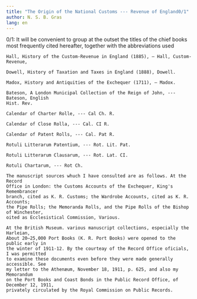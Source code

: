 ```yaml
---
title: "The Origin of the National Customs --- Revenue of England0/1"
author: N. S. B. Gras
lang: en
---
```


0/1: It will be convenient to group at the outset the titles of the chief books most
frequently cited hereafter, together with the abbreviations used

    Hall, History of the Custom-Revenue in England (1885), — Hall, Custom-Revenue,
    
    Dowell, History of Taxation and Taxes in England (1888), Dowell.
    
    Madox, History and Antiquities of the Exchequer (1711), — Madox.
    
    Bateson, A London Municipal Collection of the Reign of John, --- Bateson, English
    Hist. Rev.
    
    Calendar of Charter Rolle, --- Cal Ch. R.
    
    Calendar of Close Rolla, --- Cal. CI R.
    
    Calendar of Patent Rolls, --- Cal. Pat R.
    
    Rotuli Litterarum Patentium, --- Rot. Lit. Pat.
    
    Rotuli Litterarum Clausarum, --- Rot. Lat. CI.
    
    Rotuli Chartarum, --- Rot Ch.
    
    The manuscript sources whuch I have consulted are as follows. At the Record
    Office in London: the Customs Accounts of the Exchequer, King's Remembrancer
    branch, cited as K. R. Customs; the Wardrobe Accounts, cited as K. R. Accounts;
    the Pipe Rolls; the Memoranda Rolls, and the Pipe Rolls of the Bishop of Winchester,
    oited as Ecclesistical Commission, Various.
    
    At the British Museum. various manuscript collections, especially the Harleian,
    About 20–25,000 Port Books (K. R. Port Books) were opened to the public early in
    the winter of 1911-12. By the courteay of the Record Office oficials, I was permitted
    to examine these documents even before they were made generally accessible. See
    my letter to the Athenæum, November 18, 1911, p. 625, and also my Memorandum
    on the Port Books and Coast Bonds in the Public Record Office, of December 12, 1911,
    privately circulated by the Royal Commission on Public Records.
